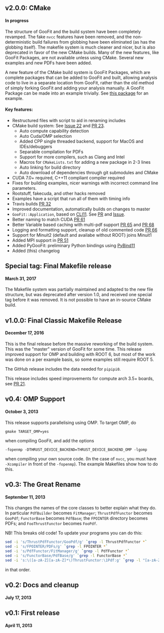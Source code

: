 
## v2.0.0: CMake
#### In progress

The structure of GooFit and the build system have been completely revamped. The fake `nvcc` features have been removed, and the non-deterministic build failures from globbing have been eliminated (as has the globbing itself). The makefile system is much cleaner and nicer, but is also deprecated in favor of the new CMake builds. Many of the new features, like GooFit Packages, are not available unless using CMake. Several new examples and new PDFs have been added.

A new feature of the CMake build system is GooFit Packages, which are complete packages that can be added to GooFit and built, allowing analysis code to live in a separate location from GooFit, rather than the old method of simply forking GooFit and adding your analysis manually. A GooFit Package can be made into an example trivially. See [this package](https://github.com/maddocbf/goofit_KKPiPi) for an example.

#### Key features:

* Restructured files with script to aid in renaming includes
* CMake build system: See [Issue 22](https://github.com/GooFit/GooFit/issues/22) and [PR 23](https://github.com/GooFit/GooFit/pull/23).
  * Auto compute capability detection
  * Auto Cuda/OMP selection 
  * Added CPP single threaded backend, support for MacOS and IDEs/debuggers
  * Separable compilation for PDFs
  * Support for more compilers, such as Clang and Intel
  * Macros for `CMakeLists.txt` for adding a new package in 2-3 lines
  * Auto linking for build directory
  * Auto download of dependencies through git submodules and CMake
* CUDA 7.0+ required, C++11 compliant compiler required
* Fixes for building examples, nicer warnings with incorrect command line parameters.
* Rootstuff, fakecuda, and other hacks removed
* Examples have a script that run all of them with timing info
* Travis builds [PR 32](https://github.com/GooFit/GooFit/pull/32)
* Improved documentation, automatically builds on changes to master
* `GooFit::Application`, based on [CLI11](https://github.com/CLIUtils/CLI11). See [PR](https://github.com/GooFit/GooFit/pull/36) and [Issue](https://github.com/GooFit/GooFit/issues/33).
* Better naming to match CUDA [PR 61](https://github.com/GooFit/GooFit/pull/61)
* Better Variable based caching with multi-pdf support [PR 65](https://github.com/GooFit/GooFit/pull/65) and [PR 68](https://github.com/GooFit/GooFit/pull/68)
* Logging and formatting support, cleanup of old commented code [PR 66](/GooFit/GooFit/pull/66)
* Support for Minuit2 (default and availabe without ROOT) joins Minuit1
* Added MPI support in [PR 51](https://github.com/GooFit/GooFit/pull/51)
* Added PyGooFit: preliminary Python bindings using [PyBind11](http://pybind11.readthedocs.io/en/master/)
* Added (this) changelog

## Special tag: Final Makefile release
#### March 31, 2017

The Makefile system was partially maintained and adapted to the new file structure, but was deprecated after version 1.0, and received one special tag before it was removed. It is not possible to have an in-source CMake build.

## v1.0.0: Final Classic Makefile Release
#### December 17, 2016

This is the final release before the massive reworking of the build system. This was the "master" version of GooFit for some time. This release improved support for OMP and building with ROOT 6, but most of the work was done on a per example basis, so some examples still require ROOT 5.

The GitHub release includes the data needed for `pipipi0`.

This release includes speed improvements for compute arch 3.5+ boards, see [PR 21](https://github.com/GooFit/GooFit/pull/21). 

## v0.4: OMP Support
#### October 3, 2013

This release supports parallelising using OMP. To target OMP, do

```
gmake TARGET_OMP=yes
```

when compiling GooFit, and add the options

```
-fopenmp -DTHRUST_DEVICE_BACKEND=THRUST_DEVICE_BACKEND_OMP -lgomp
```

when compiling your own source code. (In the case of `nvcc`, you must have `-Xcompiler` in front of the `-fopenmp`). The example Makefiles show how to do this. 



## v0.3: The Great Rename
#### September 11, 2013

This changes the names of the core classes to better explain what they do. In particular `PdfBuilder` becomes `FitManager`; `ThrustPdfFunctor` becomes `GooPdf`; `FunctorBase` becomes `PdfBase`; the `FPOINTER` directory becomes PDFs; and `FooThrustFunctor` becomes `FooPdf`. 

NB! This breaks old code! To update your programs you can do this:

```bash
sed -i 's/ThrustPdfFunctor/GooPdf/g' `grep -l ThrustPdfFunctor *`
sed -i 's/FPOINTER/PDFs/g' `grep -l FPOINTER *`
sed -i 's/PdfFunctor/FitManager/g' `grep -l PdfFunctor *`
sed -i 's/FunctorBase/PdfBase/g' `grep -l FunctorBase *`
sed -i 's:\([a-zA-Z][a-zA-Z]*\)ThrustFunctor:\1Pdf:g' `grep -l "[a-zA-Z][a-zA-Z]*ThrustFunctor" *`
```

in that order. 

## v0.2: Docs and cleanup
#### July 17, 2013

## v0.1: First release
#### April 11, 2013

